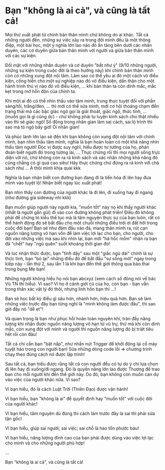 # Bạn "không là ai cả", và cũng là tất cả!

Mọi thứ xuất phát từ chính bản thân mình chứ không do ai khác. Tất cả những người đến, những sự việc xảy ra trong đời mình đều là một thông điệp, một bài học, một ý nghĩa lớn lao nào đó ẩn tàng bên dưới các nhân duyên, các cơ duyên giữa bản thân mình với người và giữa bản thân mình với các sự kiện. 

Đối mặt với những nhân duyên và cơ duyên "bất như ý" (9/10 những người, những sự kiện trong cuộc đời là theo hướng này) khi chính bản thân mình còn có những xung đột nội tâm. Làm sao có thể yêu ai đó một cách vô điều kiện, cống hiến cho một sự nghiệp nào đó vô điều kiện, dấn thân cho một hành trình thú vị nào đó vô điều kiện, ... khi bản thân ta còn dính mắc, mắc kẹt trong mớ hỗn độn của chính ta. 

Khi một ai đó có thể nhìn thấu vào tâm mình, trung thực tuyệt đối với phần sáng/tối, trắng/đen, ... thì mới có thể sửa mình, mới cơ hội thoáng chạm đển trạng thái mà các bậc giác ngộ gọi là giải thoát, giác ngộ, thức tỉnh, ... (muốn gọi là gì cũng dc) - chứ không phải tu luyện kinh sách cho thật nhiều vào thì sẽ giác ngộ! Số đông trong nhân gian làm sai cách, sai lộ trình thì sao mà tỏ ngộ bây giớ! Ôi nhân gian!

Và phúc lành lớn lao sẽ đến khi bạn không còn xung đột nội tâm với chính mình, bạn nhìn thấu tâm mình, nghĩa là bạn hoàn toàn có một khả năng nhìn thấu tâm người! Đọc vị được suy nghĩ, hiểu được tư tưởng của họ, phán đoán biết người đó trong tương lai, ... Thực chứng rồi thì mọi người sống trực diện với nó, chứ không còn ra rả kinh sách và xác nhận những khả năng đó cũng chẳng có gì quá cao siêu! Hãy thực chứng chứ đừng ra rả kinh với chả sách như ... À thôi mình khịa quài kkk

Nghĩa là bạn nhận biết con đường bạn đang đi là tiến hóa đi lên hay đưa mình vào tuyệt lộ! Nhận biết ngay lúc xuất phát!

Bạn nhìn thấy con đường của người khác là đi lên, đi xuống hay đi ngang (như đường giá sideway nhỉ kkk)

Bạn muốn giúp người này người kia, "muốn tốt" này nọ khi thấy người khác (nhất là người gần gũi) đi vào con đường không phát triển! Điều đó không phải để chứng tỏ kiểu thế tục mà là tâm nguyện thực sự của bạn luôn, rất có thể hành động đó sẽ bắt đầu cho một chuỗi những điều trời ơi đất hỡi trong cuộc đời bạn! Bạn sẽ như đâm đầu vào đá, mang thân mình ra, rút cạn nguồn năng lượng vô hạn vốn để làm việc lợi lạc cho bạn, cho người, cho đời vào những việc mà sau khi nhìn lại, bạn mới "há hốc mồm" nhận ra bạn đã "chết" hay "ngủ quên" suốt khoảng thời gian đó!

Và lúc nhận thức được, bạn "tỉnh dậy" sau một "giấc ngủ dài" chính là sự thức tỉnh, bạn "bỏ lại" những điều đó để bắt đầu "sự sống mới" ngay trong kiếp này - lần thứ 2, sau lần 1 là khi bạn đến thế giới thông qua bào thai trong bụng Mẹ bạn!

Những người không hiểu họ nói bạn abcxyz (xem cách số đông nói về bác Vũ TN thì hiểu). Vì sao? Vì họ ở cảnh giới cũ của họ, còn bạn - bạn vẫn trong thân xác vật lý đó thôi, nhưng linh hồn bạn thì ...! 

Bạn sẽ học bất kỳ điều gì sâu hơn, nhanh hơn, hiệu quả hơn. Bạn sẽ làm những việc trước đây bạn từng nghĩ là "mình không làm được đâu", thì sao giờ đây nó "dễ ẹt"!

Và quan trọng là bạn như phục hồi hoàn toàn nguyên khí, tràn đầy năng lượng khi nhận được nguồn năng lượng vô hạn từ vũ trụ, thứ mà khi còn dính mắc, còn xung đột với mình và người thì nguồn năng lượng đó bị triệt tiêu hết rồi còn đâu!

Tất cả chỉ cần bạn "bật nắp", như nhấn nút Trigger để khởi động lại cỗ máy tuyệt hảo trong con người bạn! Sửa những dòng code lỗi => chương trình chạy theo đúng cách nó được lập trình!

Sau tất cả, bạn hiểu được rằng tất cả con người đều có tự do ý chí lựa chọn đi lên hay đi xuống/đi ngang. Đó là quyền năng lớn lao được Thượng đế trao ban cho mỗi người khi đến thế giới này. Do đó, bạn không còn muốn can dự vào việc của người khác nữa. Vì sao? 

Vì bạn hiểu, đó là cách Luật Trời (Thiên Đạo) được vận hành! 

Vì bạn hiểu, bạn "không là ai" để quyết định hay "muốn tốt" với cuộc đời của người khác!

Vì bạn hiểu, tâm nguyên dù đúng thì cách làm trước đây là sai thì phải sửa tận gốc!

Vì bạn hiểu, giúp sai người; sai việc; sai chỗ là hao tổn phước báu!

Vì bạn hiểu, năng lượng đỉnh cao của bạn phải được dùng vào việc lợi lạc cho mình và cho những người phù hợp!

...

Bạn "không là ai cả", và cũng là tất cả!